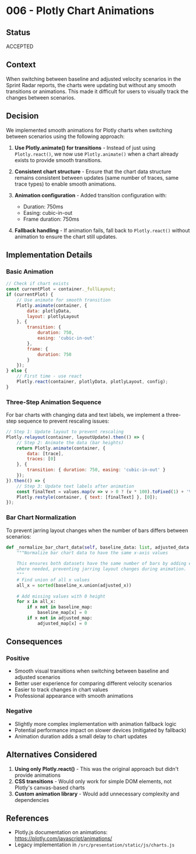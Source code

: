 # 006 - Plotly Chart Animations

## Status
ACCEPTED

## Context
When switching between baseline and adjusted velocity scenarios in the Sprint Radar reports, the charts were updating but without any smooth transitions or animations. This made it difficult for users to visually track the changes between scenarios.

## Decision
We implemented smooth animations for Plotly charts when switching between scenarios using the following approach:

1. **Use Plotly.animate() for transitions** - Instead of just using `Plotly.react()`, we now use `Plotly.animate()` when a chart already exists to provide smooth transitions.

2. **Consistent chart structure** - Ensure that the chart data structure remains consistent between updates (same number of traces, same trace types) to enable smooth animations.

3. **Animation configuration** - Added transition configuration with:
   - Duration: 750ms
   - Easing: cubic-in-out
   - Frame duration: 750ms

4. **Fallback handling** - If animation fails, fall back to `Plotly.react()` without animation to ensure the chart still updates.

## Implementation Details

### Basic Animation
```javascript
// Check if chart exists
const currentPlot = container._fullLayout;
if (currentPlot) {
    // Use animate for smooth transition
    Plotly.animate(container, {
        data: plotlyData,
        layout: plotlyLayout
    }, {
        transition: {
            duration: 750,
            easing: 'cubic-in-out'
        },
        frame: {
            duration: 750
        }
    });
} else {
    // First time - use react
    Plotly.react(container, plotlyData, plotlyLayout, config);
}
```

### Three-Step Animation Sequence
For bar charts with changing data and text labels, we implement a three-step sequence to prevent rescaling issues:

```javascript
// Step 1: Update layout to prevent rescaling
Plotly.relayout(container, layoutUpdate).then(() => {
    // Step 2: Animate the data (bar heights)
    return Plotly.animate(container, {
        data: [trace],
        traces: [0]
    }, {
        transition: { duration: 750, easing: 'cubic-in-out' }
    });
}).then(() => {
    // Step 3: Update text labels after animation
    const finalText = values.map(v => v > 0 ? (v * 100).toFixed(1) + '%' : '');
    Plotly.restyle(container, { text: [finalText] }, [0]);
});
```

### Bar Chart Normalization
To prevent jarring layout changes when the number of bars differs between scenarios:

```python
def _normalize_bar_chart_data(self, baseline_data: list, adjusted_data: list) -> tuple:
    """Normalize bar chart data to have the same x-axis values
    
    This ensures both datasets have the same number of bars by adding empty bars
    where needed, preventing jarring layout changes during animation.
    """
    # Find union of all x values
    all_x = sorted(baseline_x.union(adjusted_x))
    
    # Add missing values with 0 height
    for x in all_x:
        if x not in baseline_map:
            baseline_map[x] = 0
        if x not in adjusted_map:
            adjusted_map[x] = 0
```

## Consequences

### Positive
- Smooth visual transitions when switching between baseline and adjusted scenarios
- Better user experience for comparing different velocity scenarios
- Easier to track changes in chart values
- Professional appearance with smooth animations

### Negative
- Slightly more complex implementation with animation fallback logic
- Potential performance impact on slower devices (mitigated by fallback)
- Animation duration adds a small delay to chart updates

## Alternatives Considered

1. **Using only Plotly.react()** - This was the original approach but didn't provide animations
2. **CSS transitions** - Would only work for simple DOM elements, not Plotly's canvas-based charts
3. **Custom animation library** - Would add unnecessary complexity and dependencies

## References
- Plotly.js documentation on animations: https://plotly.com/javascript/animations/
- Legacy implementation in `/src/presentation/static/js/charts.js`